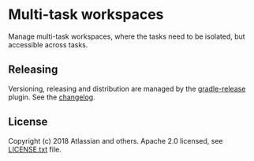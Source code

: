 # Multi-task workspaces
Manage multi-task workspaces, where the tasks need to be isolated, but accessible across tasks.

## Releasing
Versioning, releasing and distribution are managed by the [gradle-release] plugin.
See the [changelog](CHANGELOG.md).

[gradle-release]: https://bitbucket.org/atlassian/gradle-release/src/release-0.0.2/README.md

## License
Copyright (c) 2018 Atlassian and others.
Apache 2.0 licensed, see [LICENSE.txt](LICENSE.txt) file.
